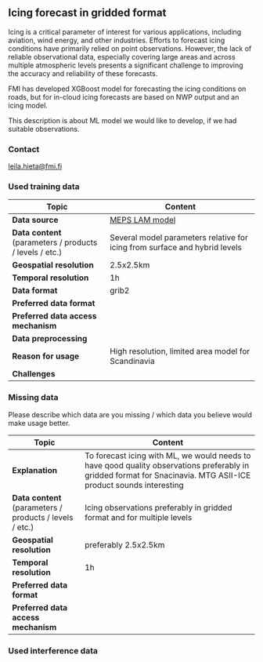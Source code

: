 ## Icing forecast in gridded format

Icing is a critical parameter of interest for various applications, including aviation, wind energy, and other industries. Efforts to forecast icing conditions have primarily relied on point observations. However, the lack of reliable observational data, especially covering large areas and across multiple atmospheric levels presents a significant challenge to improving the accuracy and reliability of these forecasts.

FMI has developed XGBoost model for forecasting the icing conditions on roads, but for in-cloud icing forecasts are based on NWP output and an icing model. 

This description is about ML model we would like to develop, if we had suitable observations.  

### Contact
leila.hieta@fmi.fi

### Used training data

| Topic | Content |
|-------|---------|
| **Data source** | [MEPS LAM model](https://metcoop.smhi.se/dokuwiki/nwp/metcoop/meps/start) |
| **Data content** <br> (parameters / products / levels / etc.) | Several model parameters relative for icing from surface and hybrid levels |
| **Geospatial resolution**| 2.5x2.5km |
| **Temporal resolution**| 1h |
| **Data format**| grib2 |
| **Preferred data format** |  |
| **Preferred data access mechanism** |  |
| **Data preprocessing** | |
| **Reason for usage** | High resolution, limited area model for Scandinavia |
| **Challenges** | |

### Missing data

Please describe which data are you missing / which data you believe would make usage better. 

| Topic | Content |
|-------|---------|
| **Explanation** | To forecast icing with ML, we would needs to have qood quality observations preferably in gridded format for Snacinavia. MTG ASII-ICE product sounds interesting | 
| **Data content** <br> (parameters / products / levels / etc.) | Icing observations preferably in gridded format and for multiple levels |
| **Geospatial resolution**|  preferably 2.5x2.5km  |
| **Temporal resolution**| 1h |
| **Preferred data format** |  |
| **Preferred data access mechanism** |  |

### Used interference data



